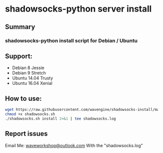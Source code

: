 # shadowsocks-python server install
## Summary
### shadowsocks-python install script for Debian / Ubuntu
## Support: 
* Debian 8 Jessie
* Debian 9 Stretch
* Ubuntu 14.04 Trusty
* Ubuntu 16.04 Xenial
## How to use:
```bash
wget https://raw.githubusercontent.com/wavengine/shadowsocks-install/master/shadowsocks.sh
chmod +x shadowsocks.sh
./shadowsocks.sh install 2>&1 | tee shadowsocks.log
```
## Report issues
Email Me: waveworkshop@outlook.com
With the "shadowsocks.log"
